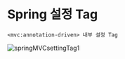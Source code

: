 # Spring 설정 Tag 

`<mvc:annotation-driven> 내부 설정 Tag`  

![springMVCsettingTag1](https://user-images.githubusercontent.com/58843821/112116446-a53a9a00-8bfd-11eb-8399-1d005f12bfc0.png)
